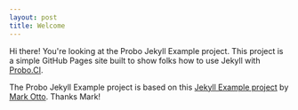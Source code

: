 ```yaml
---
layout: post
title: Welcome
---
```


Hi there! You're looking at the Probo Jekyll Example project. This project is a simple GitHub Pages site built to show folks how to use Jekyll with [Probo.CI](https://probo.ci).


The Probo Jekyll Example project is based on this [Jekyll Example project](https://github.com/mdo/jekyll-example) by [Mark Otto](https://twitter.com/mdo). Thanks Mark!
